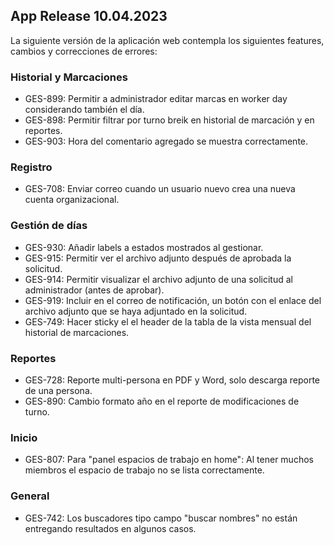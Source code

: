 ## App Release 10.04.2023

La siguiente versión de la aplicación web contempla los siguientes features, cambios y correcciones de errores:

### Historial y Marcaciones

- GES-899: Permitir a administrador editar marcas en worker day considerando también el día.
- GES-898:  Permitir filtrar por turno breik en historial de marcación y en reportes.
- GES-903: Hora del comentario agregado se muestra correctamente.

### Registro

- GES-708: Enviar correo cuando un usuario nuevo crea una nueva cuenta organizacional.

### Gestión de días

- GES-930: Añadir labels a estados mostrados al gestionar.
- GES-915: Permitir ver el archivo adjunto después de aprobada la solicitud.
- GES-914: Permitir visualizar el archivo adjunto de una solicitud al administrador (antes de aprobar).
- GES-919: Incluir en el correo de notificación, un botón con el enlace del archivo adjunto que se haya adjuntado en la solicitud.
- GES-749: Hacer sticky el el header de la tabla de la vista mensual del historial de marcaciones.

### Reportes

- GES-728: Reporte multi-persona en PDF y Word, solo descarga reporte de una persona.
- GES-890: Cambio formato año en el reporte de modificaciones de turno.

### Inicio

- GES-807: Para "panel espacios de trabajo en home": Al tener muchos miembros el espacio de trabajo no se lista correctamente.

### General

- GES-742: Los buscadores tipo campo "buscar nombres" no están entregando resultados en algunos casos.






